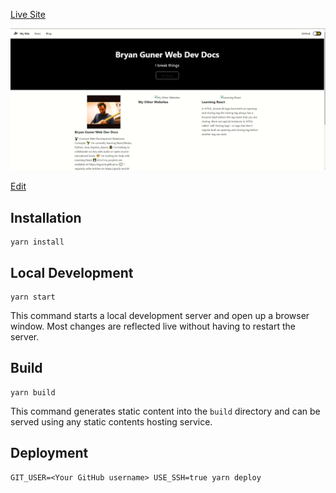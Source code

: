 
[Live Site](https://documentation-site-react2-kwpa21lav-bgoonz.vercel.app/)


![dpcu](./docu.png)

[Edit](https://codesandbox.io/s/stable-conr8)


## Installation

```console
yarn install
```

## Local Development

```console
yarn start
```

This command starts a local development server and open up a browser window. Most changes are reflected live without having to restart the server.

## Build

```console
yarn build
```

This command generates static content into the `build` directory and can be served using any static contents hosting service.

## Deployment

```console
GIT_USER=<Your GitHub username> USE_SSH=true yarn deploy
```

